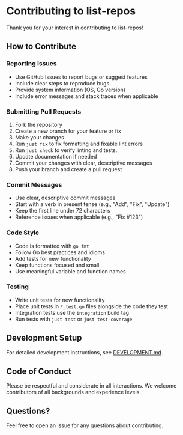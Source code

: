# Contributing to list-repos

Thank you for your interest in contributing to list-repos!

## How to Contribute

### Reporting Issues

- Use GitHub Issues to report bugs or suggest features
- Include clear steps to reproduce bugs
- Provide system information (OS, Go version)
- Include error messages and stack traces when applicable

### Submitting Pull Requests

1. Fork the repository
2. Create a new branch for your feature or fix
3. Make your changes
4. Run `just fix` to fix formatting and fixable lint errors
5. Run `just check` to verify linting and tests.
6. Update documentation if needed
7. Commit your changes with clear, descriptive messages
8. Push your branch and create a pull request

### Commit Messages

- Use clear, descriptive commit messages
- Start with a verb in present tense (e.g., "Add", "Fix", "Update")
- Keep the first line under 72 characters
- Reference issues when applicable (e.g., "Fix #123")

### Code Style

- Code is formatted with `go fmt`
- Follow Go best practices and idioms
- Add tests for new functionality
- Keep functions focused and small
- Use meaningful variable and function names

### Testing

- Write unit tests for new functionality
- Place unit tests in `*_test.go` files alongside the code they test
- Integration tests use the `integration` build tag
- Run tests with `just test` or `just test-coverage`

## Development Setup

For detailed development instructions, see [DEVELOPMENT.md](DEVELOPMENT.md).

## Code of Conduct

Please be respectful and considerate in all interactions. We welcome contributors of all backgrounds and experience levels.

## Questions?

Feel free to open an issue for any questions about contributing.
